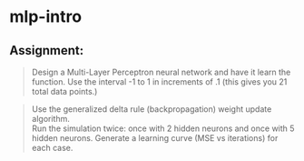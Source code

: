 mlp-intro
=========

Assignment:
-----------

> Design a Multi-Layer Perceptron neural network and have it learn the 
function. Use the interval -1 to 1 in increments of .1 (this gives you 21 total data points.)

> Use the generalized delta rule (backpropagation) weight update  algorithm.  
Run the simulation twice: once with 2 hidden neurons and once with 5 hidden 
neurons. Generate a learning curve (MSE vs iterations) for each case.